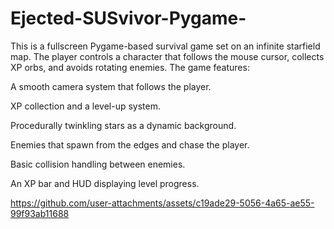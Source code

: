 # Ejected-SUSvivor-Pygame-
This is a fullscreen Pygame-based survival game set on an infinite starfield map. The player controls a character that follows the mouse cursor, collects XP orbs, and avoids rotating enemies. The game features:

A smooth camera system that follows the player.

XP collection and a level-up system.

Procedurally twinkling stars as a dynamic background.

Enemies that spawn from the edges and chase the player.

Basic collision handling between enemies.

An XP bar and HUD displaying level progress.



https://github.com/user-attachments/assets/c19ade29-5056-4a65-ae55-99f93ab11688

